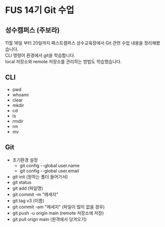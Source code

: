 # FUS 14기 Git 수업
## 성수캠퍼스 (주보라)
11월 16일 부터 20일까지 패스트캠퍼스 성수교육장에서 Git 관련 수업 내용을 정리해봤습니다.  
CLI 명령어 환경에서 git을 학습합니다.  
local 저장소와 remote 저장소를 관리하는 방법도 학습했습니다.  

## CLI
- pwd
- whoami
- clear
- mkdir
- cd
- ls
- rmdir
- rm
- mv
## Git
- 초기환경 설정
  - git config --global user.name
  - git config --global user.email
- git init (원하는 폴더 들어가서)
- git status
- git add (파일명)
- git commit -m "메세지"
- git tag v3 (이름)
- git commit -am "메세지" (파일이 많이 없을 경우)
- git push -u origin main (remote 저장소에 저장)
- git pull orign main (원격에서 당겨오기)